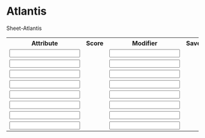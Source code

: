 # Atlantis
Sheet-Atlantis
<table style="width:100%">
  <tr>
    <th>Attribute</th>
    <th>Score</th> 
    <th>Modifier</th>
    <th>Save</th>
    <th>SaveRoll</th>
    <th>Bonus</th>
  </tr>
  <tr>
    <td><input type="text"class="sheet-Attribute" name="attr_Strength"/><td>
    <td><input type="number" class="sheet-Attribute" name="attr_Strength"/><td> 
    <td><input type="number" class="sheet-Attribute" name="Modifier"/><td>
    <td><input type="number" class="sheet-Attribute" name="STRSave"/><td>
    <td><button type='roll' value='/roll 1d20 + @{STRSave}' name='roll_STRSave'></button><td>
    <td><input type="text" class="sheet-Attribute" name="Bonus"></td>
  </tr>
  <tr>
    <td><input type="text"class="sheet-Attribute" name="attr_Speed"/><td>
    <td><input type="number" class="sheet-Attribute" name="attr_Speed"/><td> 
    <td><input type="number" class="sheet-Attribute" name="Modifier"/><td>
    <td><input type="number" class="sheet-Attribute" name="SPDSave"/><td>
    <td><button type='roll' value='/roll 1d20 + @{STRSave}' name='roll_SPDSave'></button><td>
    <td><input type="text" class="sheet-Attribute" name="Bonus"></td>
  </tr>
  <tr>
    <td><input type="text"class="sheet-Attribute" name="attr_Dexterity"/><td>
    <td><input type="number" class="sheet-Attribute" name="attr_Dexterity"/><td> 
    <td><input type="number" class="sheet-Attribute" name="Modifier"/><td>
    <td><input type="number" class="sheet-Attribute" name="DEXSave"/><td>
    <td><button type='roll' value='/roll 1d20 + @{STRSave}' name='roll_DEXSave'></button><td>
    <td><input type="text" class="sheet-Attribute" name="Bonus"></td>
  </tr>
  <tr>
    <td><input type="text"class="sheet-Attribute" name="attr_Constitution"/><td>
    <td><input type="number" class="sheet-Attribute" name="attr_Constitution"/><td> 
    <td><input type="number" class="sheet-Attribute" name="Modifier"/><td>
    <td><input type="number" class="sheet-Attribute" name="CONSave"/><td>
    <td><button type='roll' value='/roll 1d20 + @{STRSave}' name='roll_CONSave'></button><td>
    <td><input type="text" class="sheet-Attribute" name="Bonus"/><td>
  </tr>
  <tr>
    <td><input type="text"class="sheet-Attribute" name="attr_Intelligence"/><td>
    <td><input type="number" class="sheet-Attribute" name="attr_Intelligence"/><td> 
    <td><input type="number" class="sheet-Attribute" name="Modifier"/><td>
    <td><input type="number" class="sheet-Attribute" name="INTSave"/><td>
    <td><button type='roll' value='/roll 1d20 + @{STRSave}' name='roll_INTSave'></button><td>
    <td><input type="text" class="sheet-Attribute" name="Bonus"></td>
  </tr>
  <tr>
    <td><input type="text"class="sheet-Attribute" name="attr_Willpower"/><td>
    <td><input type="number" class="sheet-Attribute" name="attr_Willpower"/><td> 
    <td><input type="number" class="sheet-Attribute" name="Modifier"/><td>
    <td><input type="number" class="sheet-Attribute" name="WILSave"/><td>
    <td><button type='roll' value='/roll 1d20 + @{STRSave}' name='roll_WILSave'></button><td>
    <td><input type="text" class="sheet-Attribute" name="Bonus"></td>
  </tr>
  <tr>
    <td><input type="text"class="sheet-Attribute" name="attr_Charisma"/><td>
    <td><input type="number" class="sheet-Attribute" name="attr_Charisma"/><td> 
    <td><input type="number" class="sheet-Attribute" name="Modifier"/><td>
    <td><input type="number" class="sheet-Attribute" name="CHASave"/><td>
    <td><button type='roll' value='/roll 1d20 + @{STRSave}' name='roll_CHASave'></button><td>
    <td><input type="text" class="sheet-Attribute" name="Bonus"/></td>
  </tr>
  <tr>
    <td><input type="text"class="sheet-Attribute" name="attr_Perception"/><td>
    <td><input type="number" class="sheet-Attribute" name="attr_Perception"/><td> 
    <td><input type="number" class="sheet-Attribute" name="Modifier"/><td>
    <td><input type="number" class="sheet-Attribute" name="PERSave"/><td>
    <td><button type='roll' value='/roll 1d20 + @{STRSave}' name='roll_PERSave'></button><td>
    <td><input type="text" class="sheet-Attribute" name="Bonus"/><td>
  </tr>
</table>
